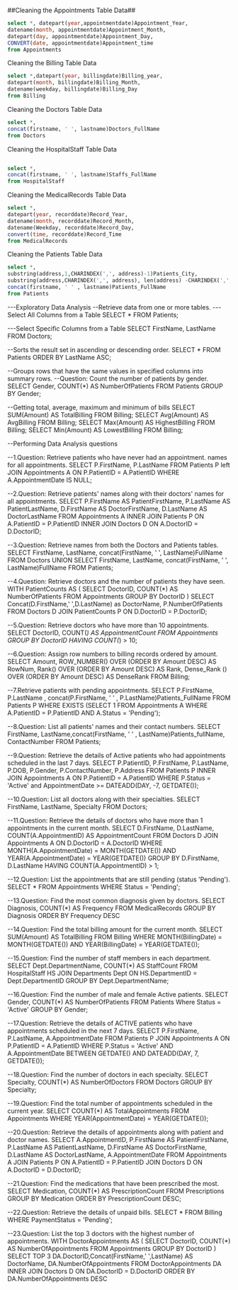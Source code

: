 


##Cleaning the Appointments Table Data##
```sql
select *, datepart(year,appointmentdate)Appointment_Year,
datename(month, appointmentdate)Appointment_Month,
datepart(day, appointmentdate)Appointment_Day,
CONVERT(date, appointmentdate)Appointment_time
from Appointments
```

Cleaning the Billing Table Data
```sql
select *,datepart(year, billingdate)Billing_year,
datepart(month, billingdate)Billing_Month,
datename(weekday, billingdate)Billing_Day
from Billing
```

Cleaning the Doctors Table Data
```sql
select *,
concat(firstname, ' ', lastname)Doctors_FullName
from Doctors
```

Cleaning the HospitalStaff Table Data
```sql

select *,
concat(firstname, ' ', lastname)Staffs_FullName
from HospitalStaff
```

Cleaning the MedicalRecords Table Data
```sql
select *,
datepart(year, recorddate)Record_Year,
datename(month, recorddate)Record_Month,
datename(Weekday, recorddate)Record_Day,
convert(time, recorddate)Record_Time
from MedicalRecords
```

Cleaning the Patients Table Data

```sql
select *,
substring(address,1,CHARINDEX(',', address)-1)Patients_City,
substring(address,CHARINDEX(',', address), len(address) -CHARINDEX(',', address)+1)Patients_State,
concat(firstname, ' ' , lastname)Patients_FullName
from Patients

```
---Exploratory Data Analysis
--Retrieve data from one or more tables.
---Select All Columns from a Table
SELECT * FROM Patients;

---Select Specific Columns from a Table
SELECT FirstName, LastName  FROM Doctors;

--Sorts the result set in ascending or descending order.
SELECT * FROM Patients ORDER BY LastName ASC;

--Groups rows that have the same values in specified columns into summary rows.
--Question: Count the number of patients by gender.
SELECT Gender, COUNT(*) AS NumberOfPatients
FROM Patients
GROUP BY Gender;

--Getting total, average, maximum and minimum of bills
SELECT SUM(Amount) AS TotalBilling FROM Billing;
SELECT Avg(Amount) AS AvgBilling FROM Billing;
SELECT Max(Amount) AS HighestBilling FROM Billing;
SELECT Min(Amount) AS LowestBilling FROM Billing;

--Performing Data Analysis questions

--1.Question: Retrieve patients who have never had an appointment. names for all appointments.
SELECT P.FirstName, P.LastName
FROM Patients P
left JOIN Appointments A ON P.PatientID = A.PatientID
WHERE A.AppointmentDate IS NULL;

--2.Question: Retrieve patients' names along with their doctors' names for all appointments.
SELECT P.FirstName AS PatientFirstName, P.LastName AS PatientLastName, D.FirstName AS DoctorFirstName, D.LastName AS DoctorLastName
FROM Appointments A
INNER JOIN Patients P ON A.PatientID = P.PatientID
INNER JOIN Doctors D ON A.DoctorID = D.DoctorID;

--3.Question: Retrieve names from both the Doctors and Patients tables.
SELECT FirstName, LastName, concat(FirstName, ' ', LastName)FullName FROM Doctors
UNION
SELECT FirstName, LastName, concat(FirstName, ' ', LastName)FullName FROM Patients;


--4.Question: Retrieve doctors and the number of patients they have seen.
WITH PatientCounts AS (
    SELECT DoctorID, COUNT(*) AS NumberOfPatients
    FROM Appointments
    GROUP BY DoctorID
)
SELECT Concat(D.FirstName,' ',D.LastName) as DoctorName, P.NumberOfPatients
FROM Doctors D
JOIN PatientCounts P ON D.DoctorID = P.DoctorID;

--5.Question: Retrieve doctors who have more than 10 appointments.
SELECT DoctorID, COUNT(*) AS AppointmentCount
FROM Appointments
GROUP BY DoctorID
HAVING COUNT(*) > 10;

--6.Question: Assign row numbers to billing records ordered by amount.
SELECT Amount,
ROW_NUMBER() OVER (ORDER BY Amount DESC) AS RowNum,
Rank() OVER (ORDER BY Amount DESC) AS Rank,
Dense_Rank ()  OVER (ORDER BY Amount DESC) AS DenseRank
FROM Billing;

--7.Retrieve patients with pending appointments.
SELECT P.FirstName, P.LastName , concat(P.FirstName, ' ' , P.LastName)Patients_FullName
FROM Patients P
WHERE EXISTS (SELECT 1 FROM Appointments A WHERE A.PatientID = P.PatientID AND A.Status = 'Pending');

--8.Question: List all patients' names and their contact numbers.
SELECT FirstName, LastName,concat(FirstName, ' ' , LastName)Patients_fullName, ContactNumber
FROM Patients;

--9.Question: Retrieve the details of Active patients who had appointments scheduled in the last 7 days.
SELECT P.PatientID, P.FirstName, P.LastName, P.DOB, P.Gender, P.ContactNumber, P.Address
FROM Patients P
INNER JOIN Appointments A ON P.PatientID = A.PatientID
WHERE P.Status = 'Active' and AppointmentDate >= DATEADD(DAY, -7, GETDATE());

--10.Question: List all doctors along with their specialties.
SELECT FirstName, LastName, Specialty
FROM Doctors;

--11.Question: Retrieve the details of doctors who have more than 1 appointments in the current month.
SELECT D.FirstName, D.LastName, COUNT(A.AppointmentID) AS AppointmentCount
FROM Doctors D
JOIN Appointments A ON D.DoctorID = A.DoctorID
WHERE MONTH(A.AppointmentDate) = MONTH(GETDATE())
  AND YEAR(A.AppointmentDate) = YEAR(GETDATE())
GROUP BY D.FirstName, D.LastName
HAVING COUNT(A.AppointmentID) > 1;

--12.Question: List the appointments that are still pending (status 'Pending').
SELECT *
FROM Appointments
WHERE Status = 'Pending';

--13.Question: Find the most common diagnosis given by doctors.
SELECT Diagnosis, COUNT(*) AS Frequency
FROM MedicalRecords
GROUP BY Diagnosis
ORDER BY Frequency DESC

--14.Question: Find the total billing amount for the current month.
SELECT SUM(Amount) AS TotalBilling
FROM Billing
WHERE MONTH(BillingDate) = MONTH(GETDATE())
  AND YEAR(BillingDate) = YEAR(GETDATE());

 --15.Question: Find the number of staff members in each department.
SELECT Dept.DepartmentName, COUNT(*) AS StaffCount
FROM HospitalStaff HS
JOIN Departments Dept ON HS.DepartmentID = Dept.DepartmentID
GROUP BY Dept.DepartmentName;

--16.Question: Find the number of male and female Active patients.
SELECT Gender, COUNT(*) AS NumberOfPatients
FROM Patients
Where Status = 'Active'
GROUP BY Gender;

--17.Question: Retrieve the details of ACTIVE patients who have appointments scheduled in the next 7 days.
SELECT P.FirstName, P.LastName, A.AppointmentDate
FROM Patients P
JOIN Appointments A ON P.PatientID = A.PatientID
WHERE P.Status = 'Active' AND A.AppointmentDate BETWEEN GETDATE() AND DATEADD(DAY, 7, GETDATE());

--18.Question: Find the number of doctors in each specialty.
SELECT Specialty, COUNT(*) AS NumberOfDoctors
FROM Doctors
GROUP BY Specialty;

--19.Question: Find the total number of appointments scheduled in the current year.
SELECT COUNT(*) AS TotalAppointments
FROM Appointments
WHERE YEAR(AppointmentDate) = YEAR(GETDATE());

--20.Question: Retrieve the details of appointments along with patient and doctor names.
SELECT A.AppointmentID, P.FirstName AS PatientFirstName, P.LastName AS PatientLastName,
       D.FirstName AS DoctorFirstName, D.LastName AS DoctorLastName, A.AppointmentDate
FROM Appointments A
JOIN Patients P ON A.PatientID = P.PatientID
JOIN Doctors D ON A.DoctorID = D.DoctorID;

--21.Question: Find the medications that have been prescribed the most.
SELECT Medication, COUNT(*) AS PrescriptionCount
FROM Prescriptions
GROUP BY Medication
ORDER BY PrescriptionCount DESC;

--22.Question: Retrieve the details of unpaid bills.
SELECT *
FROM Billing
WHERE PaymentStatus = 'Pending';

--23.Question: List the top 3 doctors with the highest number of appointments.
WITH DoctorAppointments AS (
    SELECT DoctorID, COUNT(*) AS NumberOfAppointments
    FROM Appointments
    GROUP BY DoctorID
)
    SELECT TOP 3 DA.DoctorID,Concat(FirstName,' ',LastName) AS DoctorName, DA.NumberOfAppointments
    FROM DoctorAppointments DA
    INNER JOIN Doctors D ON DA.DoctorID = D.DoctorID
    ORDER BY DA.NumberOfAppointments DESC
